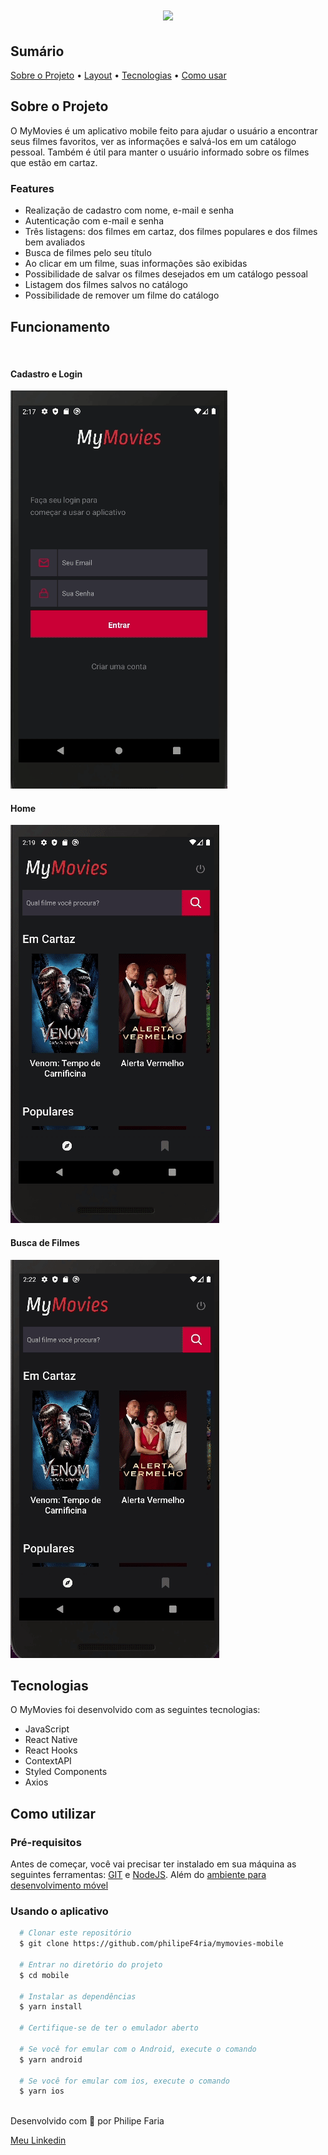 <h1 align="center">
  <image src="src/assets/logo.png"/>
</h1>

<h2>
  Sumário
</h2>

<p>
  <a href="#about">Sobre o Projeto</a> •
  <a href="#layout">Layout</a> •
  <a href="#techs">Tecnologias</a> •
  <a href="#how-to-use">Como usar</a>
</p>

<h2 id="about">
  Sobre o Projeto
</h2>

<p>
  O MyMovies é um aplicativo mobile feito para ajudar o usuário a encontrar seus filmes favoritos, ver as informações e salvá-los em um catálogo pessoal. Também é útil para manter o usuário informado sobre os filmes que estão em cartaz.
  <h3>Features</h3>
  <ul>
    <li>Realização de cadastro com nome, e-mail e senha</li>
    <li>Autenticação com e-mail e senha</li>
    <li>Três listagens: dos filmes em cartaz, dos filmes populares e dos filmes bem avaliados</li>
    <li>Busca de filmes pelo seu título</li>
    <li>Ao clicar em um filme, suas informações são exibidas</li>
    <li>Possibilidade de salvar os filmes desejados em um catálogo pessoal</li>
    <li>Listagem dos filmes salvos no catálogo</li>
    <li>Possibilidade de remover um filme do catálogo</li>
  </ul>
</p>

<h2 id="layout">Funcionamento</h2>
<br />
<h4>Cadastro e Login</h4>
<img src="github/login.gif" />
<h4>Home</h4>
<img src="github/home.gif" />
<h4>Busca de Filmes</h4>
<img src="github/search.gif" />

<h2 id="techs">Tecnologias</h2>
<p>O MyMovies foi desenvolvido com as seguintes tecnologias:</p>
<ul>
<li>JavaScript</li>
<li>React Native</li>
<li>React Hooks</li>
<li>ContextAPI</li>
<li>Styled Components</li>
<li>Axios</li>
</ul>

<h2 id="how-to-use">Como utilizar</h2>
<h3>Pré-requisitos</h3>
<p>Antes de começar, você vai precisar ter instalado em sua máquina as seguintes ferramentas:
<a href="https://git-scm.com">GIT</a> e <a href="https://nodejs.org/en/">NodeJS</a>. Além do <a href="https://react-native.rocketseat.dev/">ambiente para desenvolvimento móvel</a></p>
<h3>Usando o aplicativo</h3>

```bash
  # Clonar este repositório
  $ git clone https://github.com/philipeF4ria/mymovies-mobile
  
  # Entrar no diretório do projeto
  $ cd mobile
  
  # Instalar as dependências
  $ yarn install
  
  # Certifique-se de ter o emulador aberto

  # Se você for emular com o Android, execute o comando
  $ yarn android

  # Se você for emular com ios, execute o comando
  $ yarn ios
  
```
<p>Desenvolvido com 💙 por Philipe Faria<p>

[Meu Linkedin](https://www.linkedin.com/in/philipe-faria/)
